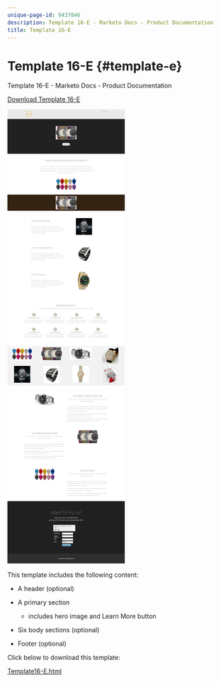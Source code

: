 ```yaml
---
unique-page-id: 9437846
description: Template 16-E - Marketo Docs - Product Documentation
title: Template 16-E
---
```


# Template 16-E {#template-e}

Template 16-E - Marketo Docs - Product Documentation

[Download Template 16-E](http://docs.marketo.com/download/attachments/9437846/template-16e.html?version=1&modificationdate=1438980814000&api=v2)

![](assets/image2015-8-14-13-3a27-3a39.png)

This template includes the following content:

* A header (optional)
* A primary section

    * includes hero image and Learn More button

* Six body sections (optional)
* Footer (optional)

Click below to download this template:

[Template16-E.html](http://docs.marketo.com/download/attachments/9437846/template-16e.html?version=1&modificationdate=1438980814000&api=v2)
